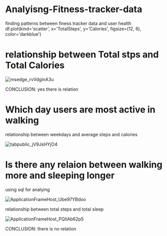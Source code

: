 # Analyisng-Fitness-tracker-data



finding patterns between finess tracker data and user health
df.plot(kind='scatter', x='TotalSteps', y='Calories', figsize=(12, 6), color='darkblue')


# relationship between Total stps and Total Calories


![msedge_rvVdginA3u](https://user-images.githubusercontent.com/111160753/184565215-d8c5d464-742e-4f11-b2f3-42506e4e1485.png)

CONCLUSION: yes there is relation





# Which day users are most active in walking 

relationship between weekdays and average steps and calories

![tabpublic_jV9JsHYjO4](https://user-images.githubusercontent.com/111160753/184566343-8337600e-e9be-4b26-80e0-7623ac0d4091.png)





# Is there any relaion between walking more and sleeping longer

using sql for analying 

![ApplicationFrameHost_Ube97YBdoo](https://user-images.githubusercontent.com/111160753/184566670-e86d85ac-18e0-4bc1-9eab-9c69214a0cbf.png)


relationship between total steps and total sleep

![ApplicationFrameHost_PQIiAb62p5](https://user-images.githubusercontent.com/111160753/184566801-769e3d1b-02e9-4385-83f8-094a13e6bfd3.png)

CONCLUSION: there is no relation
